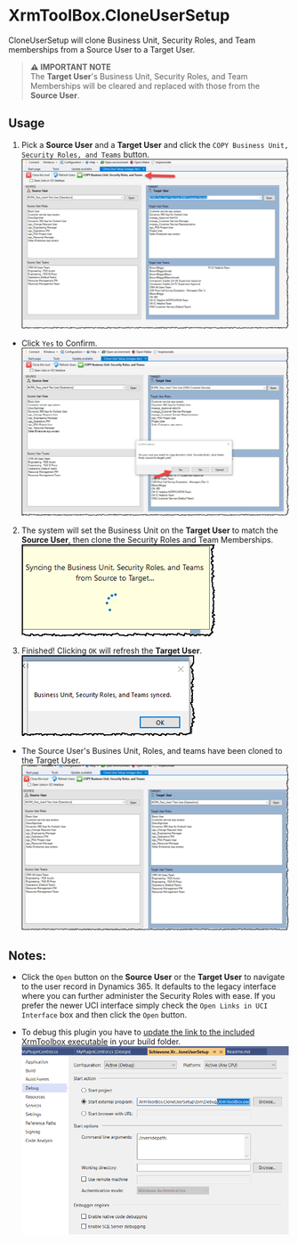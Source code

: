 ﻿# XrmToolBox.CloneUserSetup

CloneUserSetup will clone Business Unit, Security Roles, and Team memberships from a Source User to a Target User.

> **⚠ IMPORTANT NOTE**  
> The **Target User**'s Business Unit, Security Roles, and Team Memberships will be cleared and replaced with those from the **Source User**.

## Usage
1. Pick a **Source User** and a **Target User** and click the `COPY Business Unit, Security Roles, and Teams` button.
![Alt text](docs/img/CloneUserSetup1.png)
- Click `Yes` to Confirm.
![Alt text](docs/img/CloneUserSetup2.png)

2. The system will set the Business Unit on the **Target User** to match the **Source User**, then clone the Security Roles and Team Memberships.  
    ![Alt text](docs/img/CloneUserSetup3.png)

3. Finished!  Clicking `OK` will refresh the **Target User**.  
![Alt text](docs/img/CloneUserSetup4.png)
-  The Source User's Busines Unit, Roles, and teams have been cloned to the Target User.
![Alt text](docs/img/CloneUserSetup5.png)

## Notes:
- Click the `Open` button on the **Source User** or the **Target User** to navigate to the user record in Dynamics 365.  It defaults to the legacy interface where you can further administer the Security Roles with ease.
If you prefer the newer UCI interface simply check the `Open Links in UCI Interface` box and then click the `Open` button.

- To debug this plugin you have to [update the link to the included XrmToolbox executable](
https://www.xrmtoolbox.com/documentation/for-developers/debug/) in your build folder. 
![Debugging in Visual Studio](docs/img/Debugging_VisualStudio.png)